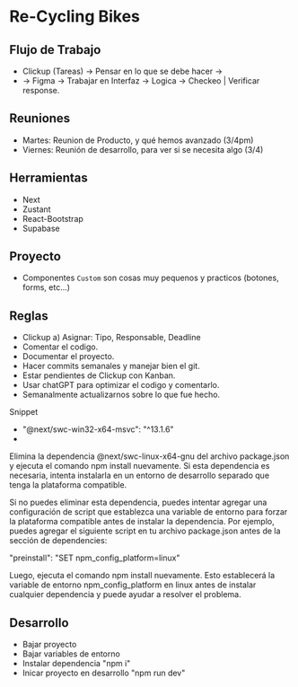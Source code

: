 # Re-Cycling Bikes
## Flujo de Trabajo
- Clickup (Tareas) -> Pensar en lo que se debe hacer -> 
- -> Figma -> Trabajar en Interfaz -> Logica -> Checkeo | Verificar response.

## Reuniones
- Martes: Reunion de Producto, y qué hemos avanzado (3/4pm)
- Viernes: Reunión de desarrollo, para ver si se necesita algo (3/4)

## Herramientas
- Next
- Zustant
- React-Bootstrap
- Supabase

## Proyecto
- Componentes `Custom` son cosas muy pequenos y practicos (botones, forms, etc...)

## Reglas
- Clickup
    a) Asignar: Tipo, Responsable, Deadline
- Comentar el codigo.
- Documentar el proyecto.
- Hacer commits semanales y manejar bien el git.
- Estar pendientes de Clickup con Kanban.
- Usar chatGPT para optimizar el codigo y comentarlo.
- Semanalmente actualizarnos sobre lo que fue hecho.

Snippet
- "@next/swc-win32-x64-msvc": "^13.1.6"
- 
Elimina la dependencia @next/swc-linux-x64-gnu del archivo package.json y ejecuta el comando npm install nuevamente. Si esta dependencia es necesaria, intenta instalarla en un entorno de desarrollo separado que tenga la plataforma compatible.

Si no puedes eliminar esta dependencia, puedes intentar agregar una configuración de script que establezca una variable de entorno para forzar la plataforma compatible antes de instalar la dependencia. Por ejemplo, puedes agregar el siguiente script en tu archivo package.json antes de la sección de dependencies:

"preinstall": "SET npm_config_platform=linux"

Luego, ejecuta el comando npm install nuevamente. Esto establecerá la variable de entorno npm_config_platform en linux antes de instalar cualquier dependencia y puede ayudar a resolver el problema.

## Desarrollo
- Bajar proyecto
- Bajar variables de entorno
- Instalar dependencia "npm i"
- Inicar proyecto en desarrollo "npm run dev"

